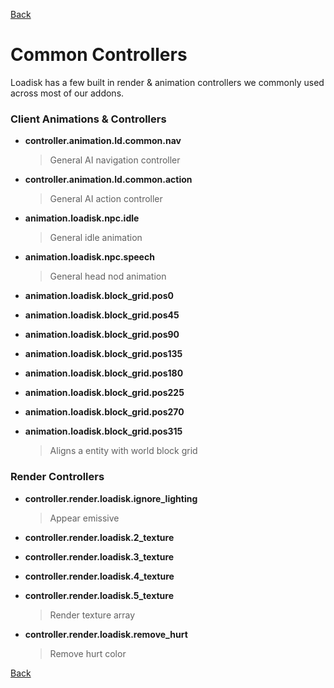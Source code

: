 [Back](https://github.com/voxeldon/Loadisk-Public/blob/main/documentation/01_main.md)
# Common Controllers 

Loadisk has a few built in render & animation controllers we commonly used across most of our addons.

### Client Animations & Controllers 
- **controller.animation.ld.common.nav**
  > General AI navigation controller 

- **controller.animation.ld.common.action**
  > General AI action controller 

- **animation.loadisk.npc.idle**
  > General idle animation

- **animation.loadisk.npc.speech**
  > General head nod animation

- **animation.loadisk.block_grid.pos0**
- **animation.loadisk.block_grid.pos45**
- **animation.loadisk.block_grid.pos90**
- **animation.loadisk.block_grid.pos135**
- **animation.loadisk.block_grid.pos180**
- **animation.loadisk.block_grid.pos225**
- **animation.loadisk.block_grid.pos270**
- **animation.loadisk.block_grid.pos315**
  > Aligns a entity with world block grid
### Render Controllers 

- **controller.render.loadisk.ignore_lighting**
  > Appear emissive 

- **controller.render.loadisk.2_texture**
- **controller.render.loadisk.3_texture**
- **controller.render.loadisk.4_texture**
- **controller.render.loadisk.5_texture**
  > Render texture array

- **controller.render.loadisk.remove_hurt**
  > Remove hurt color 

[Back](https://github.com/voxeldon/Loadisk-Public/blob/main/documentation/01_main.md)